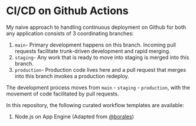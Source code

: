 # CI/CD on Github Actions

My naive approach to handling continuous deployment on Github for both any application consists of 3 coordinating branches:
1. `main`- Primary development happens on this branch. Incoming pull requests facilitate trunk-driven development and rapid merging.
2. `staging`- Any work that is ready to move into staging is merged into this branch. 
3. `production`- Production code lives here and a pull request that merges into this branch invokes a production redeploy.

The development process moves from `main` - `staging` - `production`, with the movement of code facilitated by pull requests. 

In this repository, the following curated workflow templates are available:

1. Node.js on App Engine (Adapted from [@borales](https://github.com/Borales/actions-yarn))
